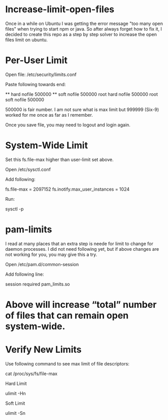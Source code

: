 # Increase-limit-open-files
Once in a while on Ubuntu I was getting the error message "too many open files" when trying to start npm or java.
So after always forget how to fix it, I decided to create this repo as a step by step solver to increase the open files limit on ubuntu.


# Per-User Limit

Open file: /etc/security/limits.conf

Paste following towards end:

**         hard    nofile      500000
**         soft    nofile      500000
root      hard    nofile      500000
root      soft    nofile      500000

500000 is fair number. I am not sure what is max limit but 999999 (Six-9) worked for me once as far as I remember.

Once you save file, you may need to logout and login again.

# System-Wide Limit

Set this fs.file-max higher than user-limit set above.

Open /etc/sysctl.conf 

Add following:

fs.file-max = 2097152
fs.inotify.max_user_instances = 1024

Run:

sysctl -p

# pam-limits

I read at many places that an extra step is neede for limit to change for daemon processes. I did not need following yet, but if above changes are not working for you, you may give this a try.

Open /etc/pam.d/common-session

Add following line:

session required pam_limits.so

# Above will increase “total” number of files that can remain open system-wide.

# Verify New Limits

Use following command to see max limit of file descriptors:

cat /proc/sys/fs/file-max

Hard Limit

ulimit -Hn

Soft Limit

ulimit -Sn
